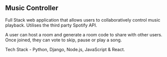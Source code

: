 ## Music Controller
Full Stack web application that allows users to collaboratively control music playback.
Utilises the third party Spotify API.

A user can host a room and generate a room code to share with other users.
Once joined, they can vote to skip, pause or play a song.

Tech Stack - Python, Django, Node.js, JavaScript & React.
